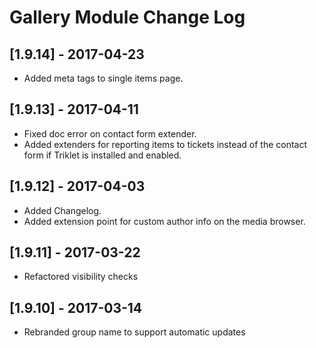 
# Gallery Module Change Log

## [1.9.14] - 2017-04-23

- Added meta tags to single items page.

## [1.9.13] - 2017-04-11

- Fixed doc error on contact form extender.
- Added extenders for reporting items to tickets instead of the contact form
  if Triklet is installed and enabled.

## [1.9.12] - 2017-04-03

- Added Changelog.
- Added extension point for custom author info on the media browser.

## [1.9.11] - 2017-03-22

- Refactored visibility checks

## [1.9.10] - 2017-03-14

- Rebranded group name to support automatic updates
